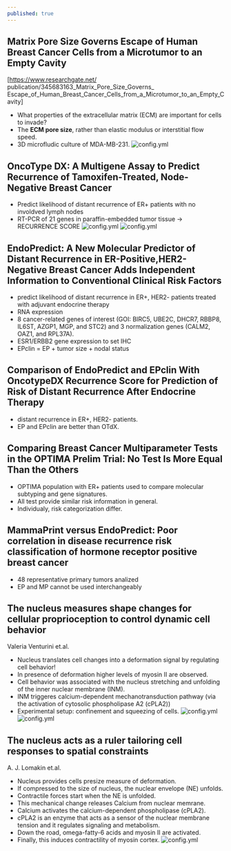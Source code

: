 ```yaml
---
published: true
---
```

## Matrix Pore Size Governs Escape of Human Breast Cancer Cells from a Microtumor to an Empty Cavity

[https://www.researchgate.net/
publication/345683163_Matrix_Pore_Size_Governs_
Escape_of_Human_Breast_Cancer_Cells_from_a_Microtumor_to_an_Empty_Cavity]

- What properties of the extracellular matrix (ECM) are important for cells to invade?
- The **ECM pore size**, rather than elastic modulus or interstitial flow speed.
- 3D microfludic culture of MDA-MB-231.
![config.yml](/images/Selection_156.png)

## OncoType DX: A Multigene Assay to Predict Recurrence of Tamoxifen-Treated, Node-Negative Breast Cancer

- Predict likelihood of distant recurrence of ER+ patients with no involdved lymph nodes
- RT-PCR of 21 genes in paraffin-embedded tumor tissue -> RECURRENCE SCORE
![config.yml](/images/Selection_157.png)
![config.yml](/images/Selection_158.png)

## EndoPredict: A New Molecular Predictor of Distant Recurrence in ER-Positive,HER2-Negative Breast Cancer Adds Independent Information to Conventional Clinical Risk Factors

- predict likelihood of distant recurrence in ER+, HER2- patients treated with adjuvant endocrine therapy
- RNA expression
- 8 cancer-related genes of interest (GOI: BIRC5, UBE2C, DHCR7, RBBP8, IL6ST, AZGP1,
MGP, and STC2) and 3 normalization genes (CALM2, OAZ1, and RPL37A).
- ESR1/ERBB2 gene expression to set IHC
- EPclin = EP + tumor size + nodal status

## Comparison of EndoPredict and EPclin With OncotypeDX Recurrence Score for Prediction of Risk of Distant Recurrence After Endocrine Therapy

- distant recurrence in ER+, HER2- patients. 
- EP and EPclin are better than OTdX.

## Comparing Breast Cancer Multiparameter Tests in the OPTIMA Prelim Trial: No Test Is More Equal Than the Others

- OPTIMA population with ER+ patients used to compare molecular subtyping and gene signatures.
- All test provide similar risk information in general. 
- Individualy, risk categorization differ.

## MammaPrint versus EndoPredict: Poor correlation in disease recurrence risk classification of hormone receptor positive breast cancer

- 48 representative primary tumors analized
- EP and MP cannot be used interchangeably

## The nucleus measures shape changes for cellular proprioception to control dynamic cell behavior 
Valeria Venturini et.al.

- Nucleus translates cell changes into a deformation signal by regulating cell behavior!
- In presence of deformation higher levels of myosin II are observed.
- Cell behavior was associated with the nucleus stretching and unfolding of the inner nuclear membrane (INM).
- INM triggeres calcium-dependent mechanotransduction pathway (via the activation of cytosolic phospholipase A2 (cPLA2))
- Experimental setup: confinement and squeezing of cells. 
![config.yml](/images/Selection_159.png)
![config.yml](/images/Selection_160.png)

## The nucleus acts as a ruler tailoring cell responses to spatial constraints
A. J. Lomakin et.al.

- Nucleus provides cells presize measure of deformation.
- If compressed to the size of nucleus, the nuclear envelope (NE) unfolds.
- Contractile forces start when the NE is unfolded.
- This mechanical change releases Calcium from nuclear memrane.
- Calcium activates the calcium-dependent phospholipase (cPLA2).
- cPLA2 is an enzyme that acts as a sensor of the nuclear membrane tension and it regulates signaling and metabolism.
- Down the road, omega-fatty-6 acids and myosin II are activated.
- Finally, this induces contractility of myosin cortex.
![config.yml](/images/Selection_161.png)

